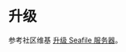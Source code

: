 # <a id="wiki-upgrade"></a>升级

参考社区维基 [升级 Seafile 服务器](https://github.com/haiwen/seafile/wiki/Upgrading-Seafile-Server)。